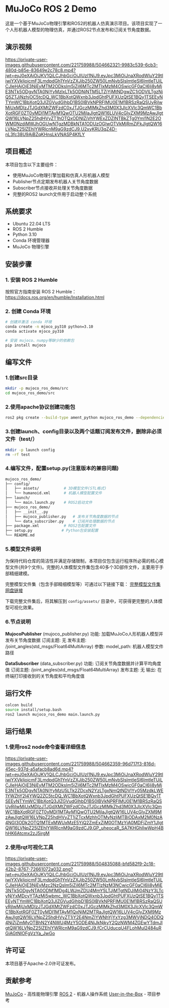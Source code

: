 # MuJoCo ROS 2 Demo

这是一个基于MuJoCo物理引擎和ROS2的机器人仿真演示项目。该项目实现了一个人形机器人模型的物理仿真，并通过ROS2节点发布和订阅关节角度数据。

## 演示视频

https://private-user-images.githubusercontent.com/221759988/504662321-9983c539-6cb3-480d-b85e-83649e2c78c8.mp4?jwt=eyJ0eXAiOiJKV1QiLCJhbGciOiJIUzI1NiJ9.eyJpc3MiOiJnaXRodWIuY29tIiwiYXVkIjoicmF3LmdpdGh1YnVzZXJjb250ZW50LmNvbSIsImtleSI6ImtleTUiLCJleHAiOjE3NjEyMTM2ODksIm5iZiI6MTc2MTIxMzM4OSwicGF0aCI6Ii8yMjE3NTk5ODgvNTA0NjYyMzIxLTk5ODNjNTM5LTZjYjMtNDgwZC1iODVlLTgzNjQ5ZTJjNzhjOC5tcDQ_WC1BbXotQWxnb3JpdGhtPUFXUzQtSE1BQy1TSEEyNTYmWC1BbXotQ3JlZGVudGlhbD1BS0lBVkNPRFlMU0E1M1BRSzRaQSUyRjIwMjUxMDIzJTJGdXMtZWFzdC0xJTJGczMlMkZhd3M0X3JlcXVlc3QmWC1BbXotRGF0ZT0yMDI1MTAyM1QwOTU2MjlaJlgtQW16LUV4cGlyZXM9MzAwJlgtQW16LVNpZ25hdHVyZT1hOTQxODNlZjVhYWExZDZlNTBkZTg0YmI1N2E2OWM0NzdiMWJhOGUwNTgzMDBkNTA1ODUzOGIwOTVkMjRmZjFkJlgtQW16LVNpZ25lZEhlYWRlcnM9aG9zdCJ9.U2xyKRU3qZ4D-nL3fc38U9AjBZqKHnsLkVNASP4KfLY

## 项目概述

本项目包含以下主要组件：
- 使用MuJoCo物理引擎加载和仿真人形机器人模型
- Publisher节点定期发布机器人关节角度数据
- Subscriber节点接收并处理关节角度数据
- 完整的ROS2 launch文件用于启动整个系统

## 系统要求

- Ubuntu 22.04 LTS
- ROS 2 Humble
- Python 3.10
- Conda 环境管理器
- MuJoCo 物理引擎

## 安装步骤

### 1. 安装 ROS 2 Humble

按照官方指南安装 ROS 2 Humble：
https://docs.ros.org/en/humble/Installation.html

### 2. 创建 Conda 环境

```bash
# 创建并激活 conda 环境
conda create -n mjoco_py310 python=3.10
conda activate mjoco_py310

# 安装 mujoco、numpy等缺少的依赖包
pip install mujoco
```
## 编写文件

### 1.创建src目录
```bash
mkdir -p mujoco_ros_demo/src
cd mujoco_ros_demo/src
```

### 2.使用apache协议创建功能包
```bash
ros2 pkg create --build-type ament_python mujoco_ros_demo --dependencies std_msgs 
```

### 3.创建launch、config目录以及两个话题订阅发布文件，删除非必须文件（test/）
```bash
mkdir -p launch config
rm -rf test
```

### 4.编写文件，配置setup.py(注意版本的兼容问题)
```bash
mujoco_ros_demo/
├── config/
│   ├── assets/           # 3D模型文件(STL格式)
│   └── humanoid.xml      # 机器人模型配置文件
├── launch/
│   └── main.launch.py    # ROS2启动文件
├── mujoco_ros_demo/
│   ├── __init__.py
│   ├── mujoco_publisher.py   # 发布关节角度数据的节点
│   └── data_subscriber.py    # 订阅并处理数据的节点
├── package.xml           # ROS2包配置文件
├── setup.py             # Python包安装配置
└── README.md
```

### 5.模型文件说明
为保持代码仓库的简洁性并满足存储限制，本项目仅包含运行程序所必需的核心模型文件(共9个文件)。完整的人体模型文件集包含40多个3D部件文件，主要用于手部精细建模。

完整模型文件集（包含手部精细模型等）可通过以下链接下载：
[完整模型文件集网盘链接](https://pan.baidu.com/s/1SN5SWpyfKR7KYDbE8lzvBw?pwd=9e9u)

下载完整文件集后，将其解压到 `config/assets/` 目录中，可获得更完整的人体模型可视化效果。


### 6.节点说明

**MujocoPublisher** (mujoco_publisher.py)
功能: 加载MuJoCo人形机器人模型并发布关节角度数据
订阅主题: 无
发布主题: /joint_angles(std_msgs/Float64MultiArray)
参数: model_path: 机器人模型文件路径

**DataSubscriber** (data_subscriber.py)
功能: 订阅关节角度数据并计算平均角度值
订阅主题: /joint_angles(std_msgs/Float64MultiArray)
发布主题: 无
输出: 在终端打印接收到的关节角度和平均角度值


## 运行文件
```bash
colcon build
source install/setup.bash
ros2 launch mujoco_ros_demo main.launch.py
```

## 运行结果

### **1.使用ros2 node命令查看详细信息**
https://private-user-images.githubusercontent.com/221759988/504662359-96d717f3-816d-45ec-937d-a5afacb8ad6d.mp4?jwt=eyJ0eXAiOiJKV1QiLCJhbGciOiJIUzI1NiJ9.eyJpc3MiOiJnaXRodWIuY29tIiwiYXVkIjoicmF3LmdpdGh1YnVzZXJjb250ZW50LmNvbSIsImtleSI6ImtleTUiLCJleHAiOjE3NjEyMTM2ODksIm5iZiI6MTc2MTIxMzM4OSwicGF0aCI6Ii8yMjE3NTk5ODgvNTA0NjYyMzU5LTk2ZDcxN2YzLTgxNmQtNDVlYy05MzdkLWE1YWZhY2I4YWQ2ZC5tcDQ_WC1BbXotQWxnb3JpdGhtPUFXUzQtSE1BQy1TSEEyNTYmWC1BbXotQ3JlZGVudGlhbD1BS0lBVkNPRFlMU0E1M1BRSzRaQSUyRjIwMjUxMDIzJTJGdXMtZWFzdC0xJTJGczMlMkZhd3M0X3JlcXVlc3QmWC1BbXotRGF0ZT0yMDI1MTAyM1QwOTU2MjlaJlgtQW16LUV4cGlyZXM9MzAwJlgtQW16LVNpZ25hdHVyZT1jZTcxMzhhOTMyNzljMTBiODAxM2M0NzA4NGI3ODk2OTQ1MTExMWUxMzE5YjQ2ZmExZjM0OTMzYjA0MDFjZmY1JlgtQW16LVNpZ25lZEhlYWRlcnM9aG9zdCJ9.GP_uheocaR_SA7KHGhIlwWpH4BhHK6Atcmx2zJ5irgM

### **2.使用rqt可视化工具**
https://private-user-images.githubusercontent.com/221759988/504835088-bfd582f9-2c18-42b2-8767-72661072a032.png?jwt=eyJ0eXAiOiJKV1QiLCJhbGciOiJIUzI1NiJ9.eyJpc3MiOiJnaXRodWIuY29tIiwiYXVkIjoicmF3LmdpdGh1YnVzZXJjb250ZW50LmNvbSIsImtleSI6ImtleTUiLCJleHAiOjE3NjEyMzc2NzQsIm5iZiI6MTc2MTIzNzM3NCwicGF0aCI6Ii8yMjE3NTk5ODgvNTA0ODM1MDg4LWJmZDU4MmY5LTJjMTgtNDJiMi04NzY3LTcyNjYxMDcyYTAzMi5wbmc_WC1BbXotQWxnb3JpdGhtPUFXUzQtSE1BQy1TSEEyNTYmWC1BbXotQ3JlZGVudGlhbD1BS0lBVkNPRFlMU0E1M1BRSzRaQSUyRjIwMjUxMDIzJTJGdXMtZWFzdC0xJTJGczMlMkZhd3M0X3JlcXVlc3QmWC1BbXotRGF0ZT0yMDI1MTAyM1QxNjM2MTRaJlgtQW16LUV4cGlyZXM9MzAwJlgtQW16LVNpZ25hdHVyZT1iY2E4NmZlYWNhYjYxYzg3MWVjNDQ4ODQ4NjZjZmMyOTBhN2Y4NWU4MzY5ODE4NjJkNjkyY2QzNWM4ZGEwYTdmJlgtQW16LVNpZ25lZEhlYWRlcnM9aG9zdCJ9.fCrCUducqU4FLohMul2484uRGiAGtNIOFgVzYa_JwGo



## 许可证
本项目基于Apache-2.0许可证发布。

## 贡献参考
[MuJoCo](https://github.com/deepmind/mujoco) - 高性能物理引擎
[ROS 2](https://github.com/ros2) - 机器人操作系统
[User-in-the-Box](https://github.com/User-in-the-Box/user-in-the-box) - 项目参考